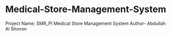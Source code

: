 # Medical-Store-Management-System
Project Name: SMR_PI Medical Store Management System
Author- Abdullah Al Shovon
